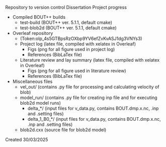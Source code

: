 Repository to version control Dissertation Project progress
- Compiled BOUT++ builds
  - test-build (BOUT++ ver. 5.1.1, default cmake)
  - test-blob2d (BOUT++ ver. 5.1.1, default cmake)
- Overleaf repository
  - (Token:olp_4s5GTBpsRzOXbp9YV6efZvKvASJ1dg3VNYs3)
  - Project log (latex file, compiled with xelatex in Overleaf)
    - Figs (png for all figure used in project log)
    - References (BibLaTex file)
  - Literature review and lay summary (latex file, compiled with xelatex in Overleaf)
    - Figs (png for all figure used in literature review)
    - References (BibLaTex file)
- Miscellaneous files
  - vel_out/ (contains .py file for processing and calculating velocity of blob)
  - model_run/ (contains .py file for creating inp file and for executing blob2d model runs)
    - delta_*/ (input files for v_data.py, contains BOUT.dmp.x.nc, .inp and .setting files)
    - delta_1_B0_*/ (input files for v_data.py, contains BOUT.dmp.x.nc, .inp and .setting files)
  - blob2d.cxx (source file for blob2d model)

Created 30/03/2025
